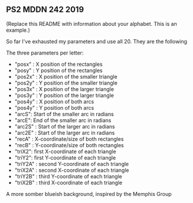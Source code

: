 ## PS2 MDDN 242 2019

(Replace this README with information about your alphabet. This is an example.)

So far I've exhausted my parameters and use all 20. They are the following

The three parameters per letter:
  * "posx" : X position of the rectangles
  * "posy" : Y position of the rectangles
  *	"pos2x" : X position of the smaller triangle
  * "pos2y" : Y position of the smaller triangle
  *	"pos3x" : X position of the larger triangle
  * "pos3y" : Y position of the larger triangle
  * "pos4y" : X position of both arcs
  *	"pos4y" : Y position of both arcs
  * "arcS": Start of the smaller arc in radians
  * "arcE": End of the smaller arc in radians
  * "arc2S" : Start of the larger arc in radians
  * "arc2E" : Start of the larger arc in radians
  *	"recA" : X-coordinate/size of both rectangles
  *	"recB" : Y-coordinate/size of both rectangles
  *	"triX2": first X-coordinate of each triangle
  *	"triY2": first Y-coordinate of each triangle
  *	"triY2A" : second Y-coordinate of each triangle
  *	"triX2A" : second X-coordinate of each triangle
  * "triY2B" : third Y-coordinate of each triangle
  *	"triX2B" : third X-coordinate of each triangle

  A more somber blueish background, inspired by the Memphis Group